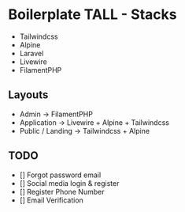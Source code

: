 # Boilerplate TALL - Stacks

- Tailwindcss
- Alpine
- Laravel
- Livewire
- FilamentPHP

## Layouts

- Admin -> FilamentPHP
- Application -> Livewire + Alpine + Tailwindcss
- Public / Landing -> Tailwindcss + Alpine

## TODO

- [] Forgot password email
- [] Social media login & register
- [] Register Phone Number
- [] Email Verification 
